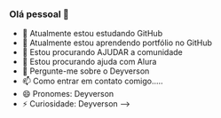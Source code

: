 ### Olá pessoal 👋


- 🔭 Atualmente estou estudando GitHub
- 🌱 Atualmente estou aprendendo portfólio no GitHub
- 👯 Estou procurando AJUDAR a comunidade
- 🤔 Estou procurando ajuda com Alura
- 💬 Pergunte-me sobre o Deyverson
- 📫 Como entrar em contato comigo.....
- 😄 Pronomes: Deyverson
- ⚡ Curiosidade: Deyverson
-->
